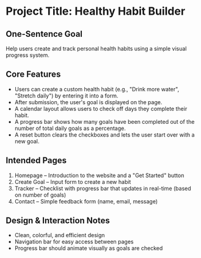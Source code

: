 # Project Title: Healthy Habit Builder

## One-Sentence Goal

Help users create and track personal health habits using a simple visual progress system.

## Core Features

- Users can create a custom health habit (e.g., "Drink more water", "Stretch daily") by entering it into a form.
- After submission, the user's goal is displayed on the page.
- A calendar layout allows users to check off days they complete their habit.
- A progress bar shows how many goals have been completed out of the number of total daily goals as a percentage.
- A reset button clears the checkboxes and lets the user start over with a new goal.

## Intended Pages

1. Homepage – Introduction to the website and a "Get Started" button
2. Create Goal – Input form to create a new habit
3. Tracker – Checklist with progress bar that updates in real-time (based on number of goals)
4. Contact – Simple feedback form (name, email, message)

## Design & Interaction Notes

- Clean, colorful, and efficient design
- Navigation bar for easy access between pages
- Progress bar should animate visually as goals are checked

